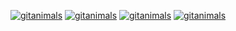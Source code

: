
[![gitanimals](https://render.gitanimals.org/farms/HyeongJinK)](https://github.com/devxb/gitanimals)
[![gitanimals](https://render.gitanimals.org/farms/leejaek)](https://github.com/devxb/gitanimals)
[![gitanimals](https://render.gitanimals.org/farms/pengooseDev)](https://github.com/devxb/gitanimals)
[![gitanimals](https://render.gitanimals.org/farms/hyejj19)](https://github.com/devxb/gitanimals)
